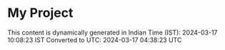 # My Project

This content is dynamically generated in Indian Time (IST): 2024-03-17 10:08:23 IST
Converted to UTC: 2024-03-17 04:38:23 UTC
